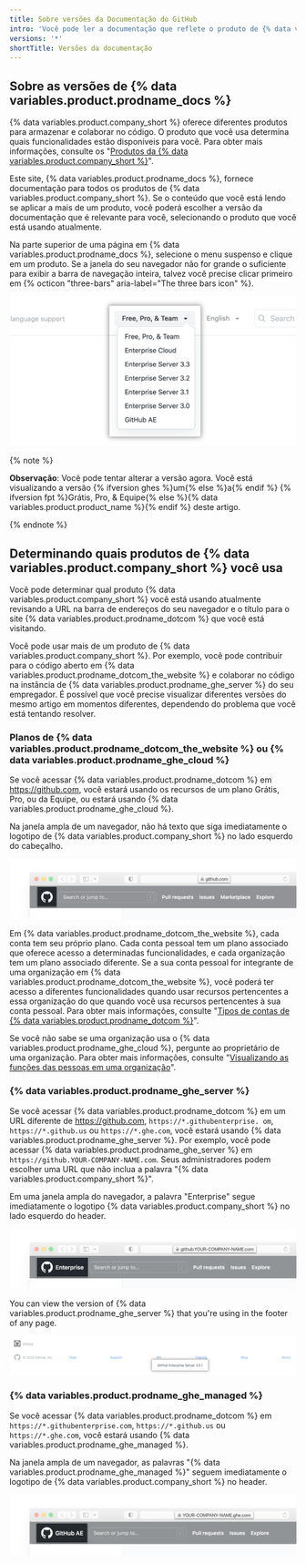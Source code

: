 ```yaml
---
title: Sobre versões da Documentação do GitHub
intro: 'Você pode ler a documentação que reflete o produto de {% data variables.product.company_short %} que você está usando atualmente.'
versions: '*'
shortTitle: Versões da documentação
---
```


## Sobre as versões de {% data variables.product.prodname_docs %}

{% data variables.product.company_short %} oferece diferentes produtos para armazenar e colaborar no código. O produto que você usa determina quais funcionalidades estão disponíveis para você. Para obter mais informações, consulte os "[Produtos da {% data variables.product.company_short %}](/get-started/learning-about-github/githubs-products)".

Este site, {% data variables.product.prodname_docs %}, fornece documentação para todos os produtos de {% data variables.product.company_short %}. Se o conteúdo que você está lendo se aplicar a mais de um produto, você poderá escolher a versão da documentação que é relevante para você, selecionando o produto que você está usando atualmente.

Na parte superior de uma página em {% data variables.product.prodname_docs %}, selecione o menu suspenso e clique em um produto. Se a janela do seu navegador não for grande o suficiente para exibir a barra de navegação inteira, talvez você precise clicar primeiro em {% octicon "three-bars" aria-label="The three bars icon" %}.

![Captura de tela do menu suspenso para escolher uma versão de {% data variables.product.prodname_docs %} para ver](/assets/images/help/docs/version-picker.png)

{% note %}

**Observação**: Você pode tentar alterar a versão agora. Você está visualizando a versão {% ifversion ghes %}um{% else %}a{% endif %} {% ifversion fpt %}Grátis, Pro, & Equipe{% else %}{% data variables.product.product_name %}{% endif %} deste artigo.

{% endnote %}

## Determinando quais produtos de {% data variables.product.company_short %} você usa

Você pode determinar qual produto {% data variables.product.company_short %} você está usando atualmente revisando a URL na barra de endereços do seu navegador e o título para o site {% data variables.product.prodname_dotcom %} que você está visitando.

Você pode usar mais de um produto de {% data variables.product.company_short %}. Por exemplo, você pode contribuir para o código aberto em {% data variables.product.prodname_dotcom_the_website %} e colaborar no código na instância de {% data variables.product.prodname_ghe_server %} do seu empregador. É possível que você precise visualizar diferentes versões do mesmo artigo em momentos diferentes, dependendo do problema que você está tentando resolver.

### Planos de {% data variables.product.prodname_dotcom_the_website %} ou {% data variables.product.prodname_ghe_cloud %}

Se você acessar {% data variables.product.prodname_dotcom %} em https://github.com, você estará usando os recursos de um plano Grátis, Pro, ou da Equipe, ou estará usando {% data variables.product.prodname_ghe_cloud %}.

Na janela ampla de um navegador, não há texto que siga imediatamente o logotipo de {% data variables.product.company_short %} no lado esquerdo do cabeçalho.

![Captura de tela da barra de endereços e o header de {% data variables.product.prodname_dotcom_the_website %} em um navegador](/assets/images/help/docs/header-dotcom.png)

Em {% data variables.product.prodname_dotcom_the_website %}, cada conta tem seu próprio plano. Cada conta pessoal tem um plano associado que oferece acesso a determinadas funcionalidades, e cada organização tem um plano associado diferente. Se a sua conta pessoal for integrante de uma organização em {% data variables.product.prodname_dotcom_the_website %}, você poderá ter acesso a diferentes funcionalidades quando usar recursos pertencentes a essa organização do que quando você usa recursos pertencentes à sua conta pessoal. Para obter mais informações, consulte "[Tipos de contas de {% data variables.product.prodname_dotcom %}](/get-started/learning-about-github/types-of-github-accounts)".

Se você não sabe se uma organização usa o {% data variables.product.prodname_ghe_cloud %}, pergunte ao proprietário de uma organização. Para obter mais informações, consulte "[Visualizando as funções das pessoas em uma organização](/account-and-profile/setting-up-and-managing-your-personal-account-on-github/managing-your-membership-in-organizations/viewing-peoples-roles-in-an-organization)".

### {% data variables.product.prodname_ghe_server %}

Se você acessar {% data variables.product.prodname_dotcom %} em um URL diferente de https://github.com, `https://*.githubenterprise. om`, `https://*.github.us` ou `https://*.ghe.com`, você estará usando {% data variables.product.prodname_ghe_server %}. Por exemplo, você pode acessar {% data variables.product.prodname_ghe_server %} em `https://github.YOUR-COMPANY-NAME.com`. Seus administradores podem escolher uma URL que não inclua a palavra "{% data variables.product.company_short %}".

Em uma janela ampla do navegador, a palavra "Enterprise" segue imediatamente o logotipo {% data variables.product.company_short %} no lado esquerdo do header.

![Captura de tela da barra de endereços e header {% data variables.product.prodname_ghe_server %} em um navegador](/assets/images/help/docs/header-ghes.png)

You can view the version of {% data variables.product.prodname_ghe_server %} that you're using in the footer of any page.

![Screenshot of the footer of {% data variables.product.prodname_ghe_server %}, with the version highlighted](/assets/images/help/docs/ghes-version-in-footer.png)

### {% data variables.product.prodname_ghe_managed %}

Se você acessar {% data variables.product.prodname_dotcom %} em `https://*.githubenterprise.com`, `https://*.github.us` ou `https://*.ghe.com`, você estará usando {% data variables.product.prodname_ghe_managed %}.

Na janela ampla de um navegador, as palavras "{% data variables.product.prodname_ghe_managed %}" seguem imediatamente o logotipo de {% data variables.product.company_short %} no header.

![Barra de endereços e header de {% data variables.product.prodname_ghe_managed %} em um navegador](/assets/images/help/docs/header-ghae.png)
